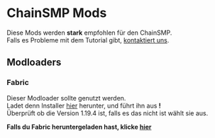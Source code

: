 # ChainSMP Mods
Diese Mods werden **stark** empfohlen für den ChainSMP.  <br/>Falls es Probleme mit dem Tutorial gibt, [kontaktiert uns](https://discord.gg/7V6Dpt5cDq).
## Modloaders
### Fabric
Dieser Modloader sollte genutzt werden.<br/>
Ladet denn Installer [hier](https://fabricmc.net/use/installer/) herunter, und führt ihn aus **!**<br/>
Überprüft ob die Version 1.19.4 ist, falls es das nicht ist wählt sie aus. <br/>

**Falls du Fabric heruntergeladen hast, klicke [hier](./Mods/Required.md)**



